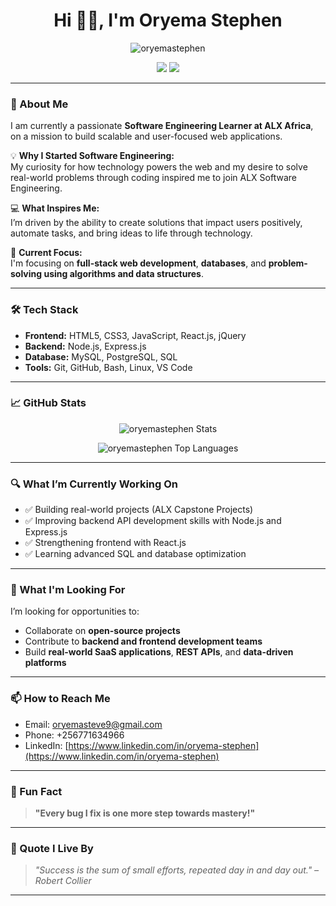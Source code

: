 <h1 align="center">Hi 👋🏾, I'm Oryema Stephen</h1>

<p align="center">
  <img src="https://komarev.com/ghpvc/?username=oryemastephen&label=Profile%20views&color=0e75b6&style=flat" alt="oryemastephen" />
</p>

<p align="center">
  <a href="mailto:oryemasteve9@gmail.com"><img src="https://img.shields.io/badge/Email-D14836?style=for-the-badge&logo=gmail&logoColor=white"/></a>
  <a href="https://www.linkedin.com/in/oryema-stephen" target="_blank"><img src="https://img.shields.io/badge/LinkedIn-0A66C2?style=for-the-badge&logo=linkedin&logoColor=white"/></a>
</p>

---

### 🚀 About Me  

I am currently a passionate **Software Engineering Learner at ALX Africa**, on a mission to build scalable and user-focused web applications.  

💡 **Why I Started Software Engineering:**  
My curiosity for how technology powers the web and my desire to solve real-world problems through coding inspired me to join ALX Software Engineering.  

💻 **What Inspires Me:**  
I’m driven by the ability to create solutions that impact users positively, automate tasks, and bring ideas to life through technology.  

🌱 **Current Focus:**  
I'm focusing on **full-stack web development**, **databases**, and **problem-solving using algorithms and data structures**.

---

### 🛠️ Tech Stack  

- **Frontend:** HTML5, CSS3, JavaScript, React.js, jQuery  
- **Backend:** Node.js, Express.js  
- **Database:** MySQL, PostgreSQL, SQL  
- **Tools:** Git, GitHub, Bash, Linux, VS Code  

---

### 📈 GitHub Stats  

<p align="center">
  <img src="https://github-readme-stats.vercel.app/api?username=oryemastephen&show_icons=true&theme=radical" alt="oryemastephen Stats" />
</p>

<p align="center">
  <img src="https://github-readme-stats.vercel.app/api/top-langs/?username=oryemastephen&layout=compact&theme=radical" alt="oryemastephen Top Languages" />
</p>

---

### 🔍 What I’m Currently Working On  

- ✅ Building real-world projects (ALX Capstone Projects)
- ✅ Improving backend API development skills with Node.js and Express.js
- ✅ Strengthening frontend with React.js
- ✅ Learning advanced SQL and database optimization  

---

### 🚀 What I'm Looking For  

I’m looking for opportunities to:

- Collaborate on **open-source projects**
- Contribute to **backend and frontend development teams**
- Build **real-world SaaS applications**, **REST APIs**, and **data-driven platforms**

---

### 📫 How to Reach Me  

- Email: [oryemasteve9@gmail.com](mailto:oryemasteve9@gmail.com)  
- Phone: +256771634966  
- LinkedIn: [https://www.linkedin.com/in/oryema-stephen](https://www.linkedin.com/in/oryema-stephen)  

---

### 🌱 Fun Fact  

> **"Every bug I fix is one more step towards mastery!"**

---

### 💬 Quote I Live By  

> *"Success is the sum of small efforts, repeated day in and day out." – Robert Collier*

---

